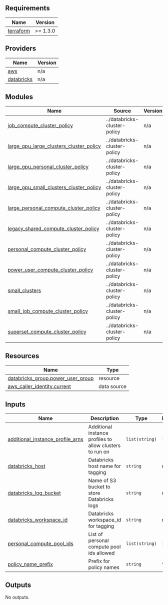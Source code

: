 <!-- START -->
## Requirements

| Name | Version |
|------|---------|
| <a name="requirement_terraform"></a> [terraform](#requirement\_terraform) | >= 1.3.0 |

## Providers

| Name | Version |
|------|---------|
| <a name="provider_aws"></a> [aws](#provider\_aws) | n/a |
| <a name="provider_databricks"></a> [databricks](#provider\_databricks) | n/a |

## Modules

| Name | Source | Version |
|------|--------|---------|
| <a name="module_job_compute_cluster_policy"></a> [job\_compute\_cluster\_policy](#module\_job\_compute\_cluster\_policy) | ../databricks-cluster-policy | n/a |
| <a name="module_large_gpu_large_clusters_cluster_policy"></a> [large\_gpu\_large\_clusters\_cluster\_policy](#module\_large\_gpu\_large\_clusters\_cluster\_policy) | ../databricks-cluster-policy | n/a |
| <a name="module_large_gpu_personal_cluster_policy"></a> [large\_gpu\_personal\_cluster\_policy](#module\_large\_gpu\_personal\_cluster\_policy) | ../databricks-cluster-policy | n/a |
| <a name="module_large_gpu_small_clusters_cluster_policy"></a> [large\_gpu\_small\_clusters\_cluster\_policy](#module\_large\_gpu\_small\_clusters\_cluster\_policy) | ../databricks-cluster-policy | n/a |
| <a name="module_large_personal_compute_cluster_policy"></a> [large\_personal\_compute\_cluster\_policy](#module\_large\_personal\_compute\_cluster\_policy) | ../databricks-cluster-policy | n/a |
| <a name="module_legacy_shared_compute_cluster_policy"></a> [legacy\_shared\_compute\_cluster\_policy](#module\_legacy\_shared\_compute\_cluster\_policy) | ../databricks-cluster-policy | n/a |
| <a name="module_personal_compute_cluster_policy"></a> [personal\_compute\_cluster\_policy](#module\_personal\_compute\_cluster\_policy) | ../databricks-cluster-policy | n/a |
| <a name="module_power_user_compute_cluster_policy"></a> [power\_user\_compute\_cluster\_policy](#module\_power\_user\_compute\_cluster\_policy) | ../databricks-cluster-policy | n/a |
| <a name="module_small_clusters"></a> [small\_clusters](#module\_small\_clusters) | ../databricks-cluster-policy | n/a |
| <a name="module_small_job_compute_cluster_policy"></a> [small\_job\_compute\_cluster\_policy](#module\_small\_job\_compute\_cluster\_policy) | ../databricks-cluster-policy | n/a |
| <a name="module_superset_compute_cluster_policy"></a> [superset\_compute\_cluster\_policy](#module\_superset\_compute\_cluster\_policy) | ../databricks-cluster-policy | n/a |

## Resources

| Name | Type |
|------|------|
| [databricks_group.power_user_group](https://registry.terraform.io/providers/databricks/databricks/latest/docs/resources/group) | resource |
| [aws_caller_identity.current](https://registry.terraform.io/providers/hashicorp/aws/latest/docs/data-sources/caller_identity) | data source |

## Inputs

| Name | Description | Type | Default | Required |
|------|-------------|------|---------|:--------:|
| <a name="input_additional_instance_profile_arns"></a> [additional\_instance\_profile\_arns](#input\_additional\_instance\_profile\_arns) | Additional instance profiles to allow clusters to run on | `list(string)` | `[]` | no |
| <a name="input_databricks_host"></a> [databricks\_host](#input\_databricks\_host) | Databricks host name for tagging | `string` | n/a | yes |
| <a name="input_databricks_log_bucket"></a> [databricks\_log\_bucket](#input\_databricks\_log\_bucket) | Name of S3 bucket to store Databricks logs | `string` | n/a | yes |
| <a name="input_databricks_workspace_id"></a> [databricks\_workspace\_id](#input\_databricks\_workspace\_id) | Databricks workspace\_id for tagging | `string` | n/a | yes |
| <a name="input_personal_compute_pool_ids"></a> [personal\_compute\_pool\_ids](#input\_personal\_compute\_pool\_ids) | List of personal compute pool ids allowed | `list(string)` | `[]` | no |
| <a name="input_policy_name_prefix"></a> [policy\_name\_prefix](#input\_policy\_name\_prefix) | Prefix for policy names | `string` | `""` | no |

## Outputs

No outputs.
<!-- END -->
